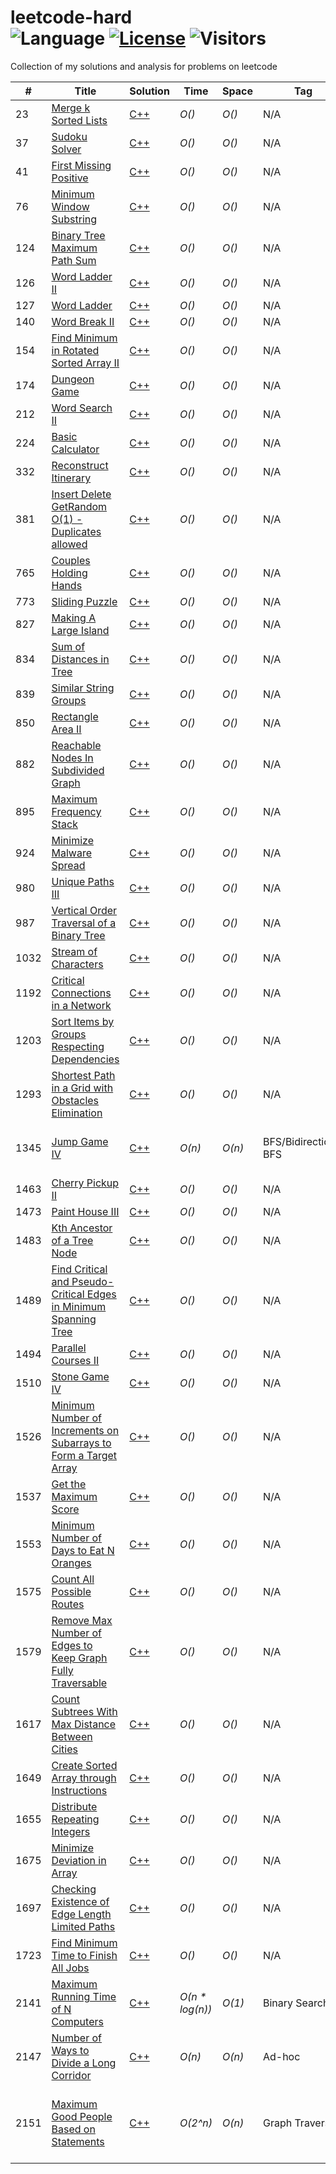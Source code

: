 # leetcode-hard</br>![Language](https://img.shields.io/badge/language-c++-orange.svg) [![License](https://img.shields.io/badge/license-MIT-blue.svg)](./LICENSE) ![Visitors](https://visitor-badge.laobi.icu/badge?page_id=biqar.leetcode.hard)
Collection of my solutions and analysis for problems on leetcode

| # | Title | Solution | Time | Space | Tag | One-Liner |
|---| ----- | -------- | ---- | ----- | --- | --- |
|23| [Merge k Sorted Lists](https://leetcode.com/problems/merge-k-sorted-lists)| [C++](#)| _O()_ | _O()_ | N/A | |
|37| [Sudoku Solver](https://leetcode.com/problems/sudoku-solver)| [C++](#) | _O()_ | _O()_ | N/A | |
|41| [First Missing Positive](https://leetcode.com/problems/first-missing-positive)| [C++](#) | _O()_ | _O()_ | N/A | |
|76| [Minimum Window Substring](https://leetcode.com/problems/minimum-window-substring)| [C++](#) | _O()_ | _O()_ | N/A | |
|124| [Binary Tree Maximum Path Sum](https://leetcode.com/problems/binary-tree-maximum-path-sum)| [C++](#) | _O()_ | _O()_ | N/A | |
|126| [Word Ladder II](https://leetcode.com/problems/word-ladder-ii)| [C++](#) | _O()_ | _O()_ | N/A | |
|127| [Word Ladder](https://leetcode.com/problems/word-ladder)| [C++](#) | _O()_ | _O()_ | N/A | |
|140| [Word Break II](https://leetcode.com/problems/word-break-ii)| [C++](#) | _O()_ | _O()_ | N/A | |
|154| [Find Minimum in Rotated Sorted Array II](https://leetcode.com/problems/find-minimum-in-rotated-sorted-array-ii)| [C++](#) | _O()_ | _O()_ | N/A | |
|174| [Dungeon Game](https://leetcode.com/problems/dungeon-game)| [C++](#) | _O()_ | _O()_ | N/A | |
|212| [Word Search II](https://leetcode.com/problems/word-search-ii)| [C++](#) | _O()_ | _O()_ | N/A | |
|224| [Basic Calculator](https://leetcode.com/problems/basic-calculator)| [C++](#) | _O()_ | _O()_ | N/A | |
|332| [Reconstruct Itinerary](https://leetcode.com/problems/reconstruct-itinerary)| [C++](#) | _O()_ | _O()_ | N/A | |
|381| [Insert Delete GetRandom O(1) - Duplicates allowed](https://leetcode.com/problems/insert-delete-getrandom-o1-duplicates-allowed)| [C++](#) | _O()_ | _O()_ | N/A | |
|765| [Couples Holding Hands](https://leetcode.com/problems/couples-holding-hands)| [C++](#) | _O()_ | _O()_ | N/A | |
|773| [Sliding Puzzle](https://leetcode.com/problems/sliding-puzzle/)| [C++](#) | _O()_ | _O()_ | N/A | |
|827| [Making A Large Island](https://leetcode.com/problems/making-a-large-island)| [C++](#) | _O()_ | _O()_ | N/A | |
|834| [Sum of Distances in Tree](https://leetcode.com/problems/sum-of-distances-in-tree)| [C++](#) | _O()_ | _O()_ | N/A | |
|839| [Similar String Groups](https://leetcode.com/problems/similar-string-groups)| [C++](#) | _O()_ | _O()_ | N/A | |
|850| [Rectangle Area II](https://leetcode.com/problems/rectangle-area-ii)| [C++](#) | _O()_ | _O()_ | N/A | |
|882| [Reachable Nodes In Subdivided Graph](https://leetcode.com/problems/reachable-nodes-in-subdivided-graph)| [C++](#) | _O()_ | _O()_ | N/A | |
|895| [Maximum Frequency Stack](https://leetcode.com/problems/maximum-frequency-stack)| [C++](#) | _O()_ | _O()_ | N/A | |
|924| [Minimize Malware Spread](https://leetcode.com/problems/minimize-malware-spread)| [C++](#) | _O()_ | _O()_ | N/A | |
|980| [Unique Paths III](https://leetcode.com/problems/unique-paths-iii)| [C++](#) | _O()_ | _O()_ | N/A | |
|987| [Vertical Order Traversal of a Binary Tree](https://leetcode.com/problems/vertical-order-traversal-of-a-binary-tree)| [C++](#) | _O()_ | _O()_ | N/A | |
|1032| [Stream of Characters](https://leetcode.com/problems/stream-of-characters)| [C++](#) | _O()_ | _O()_ | N/A | |
|1192| [Critical Connections in a Network](https://leetcode.com/problems/critical-connections-in-a-network)| [C++](#) | _O()_ | _O()_ | N/A | |
|1203| [Sort Items by Groups Respecting Dependencies](https://leetcode.com/problems/sort-items-by-groups-respecting-dependencies)| [C++](#) | _O()_ | _O()_ | N/A | |
|1293| [Shortest Path in a Grid with Obstacles Elimination](https://leetcode.com/problems/shortest-path-in-a-grid-with-obstacles-elimination)| [C++](#) | _O()_ | _O()_ | N/A | |
|1345| [Jump Game IV](https://leetcode.com/problems/jump-game-iv)| [C++](#) | _O(n)_ | _O(n)_ | BFS/Bidirectional BFS | Can you omit the recurring insertion of nodes in the queue? |
|1463| [Cherry Pickup II](https://leetcode.com/problems/cherry-pickup-ii)| [C++](#) | _O()_ | _O()_ | N/A | |
|1473| [Paint House III](https://leetcode.com/problems/paint-house-iii)| [C++](#) | _O()_ | _O()_ | N/A | |
|1483| [Kth Ancestor of a Tree Node](https://leetcode.com/problems/kth-ancestor-of-a-tree-node)| [C++](#) | _O()_ | _O()_ | N/A | |
|1489| [Find Critical and Pseudo-Critical Edges in Minimum Spanning Tree](https://leetcode.com/problems/find-critical-and-pseudo-critical-edges-in-minimum-spanning-tree)| [C++](#) | _O()_ | _O()_ | N/A | |
|1494| [Parallel Courses II](https://leetcode.com/problems/parallel-courses-ii)| [C++](#) | _O()_ | _O()_ | N/A | |
|1510| [Stone Game IV](https://leetcode.com/problems/stone-game-iv)| [C++](#) | _O()_ | _O()_ | N/A | |
|1526| [Minimum Number of Increments on Subarrays to Form a Target Array](https://leetcode.com/problems/minimum-number-of-increments-on-subarrays-to-form-a-target-array)| [C++](#) | _O()_ | _O()_ | N/A | |
|1537| [Get the Maximum Score](https://leetcode.com/problems/get-the-maximum-score)| [C++](#) | _O()_ | _O()_ | N/A | |
|1553| [Minimum Number of Days to Eat N Oranges](https://leetcode.com/problems/minimum-number-of-days-to-eat-n-oranges)| [C++](#) | _O()_ | _O()_ | N/A | |
|1575| [Count All Possible Routes](https://leetcode.com/problems/count-all-possible-routes)| [C++](#) | _O()_ | _O()_ | N/A | |
|1579| [Remove Max Number of Edges to Keep Graph Fully Traversable](https://leetcode.com/problems/remove-max-number-of-edges-to-keep-graph-fully-traversable)| [C++](#) | _O()_ | _O()_ | N/A | |
|1617| [Count Subtrees With Max Distance Between Cities](https://leetcode.com/problems/count-subtrees-with-max-distance-between-cities)| [C++](#) | _O()_ | _O()_ | N/A | |
|1649| [Create Sorted Array through Instructions](https://leetcode.com/problems/create-sorted-array-through-instructions)| [C++](#) | _O()_ | _O()_ | N/A | |
|1655| [Distribute Repeating Integers](https://leetcode.com/problems/distribute-repeating-integers)| [C++](#) | _O()_ | _O()_ | N/A | |
|1675| [Minimize Deviation in Array](https://leetcode.com/problems/minimize-deviation-in-array)| [C++](#) | _O()_ | _O()_ | N/A | |
|1697| [Checking Existence of Edge Length Limited Paths](https://leetcode.com/problems/checking-existence-of-edge-length-limited-paths)| [C++](#) | _O()_ | _O()_ | N/A | |
|1723| [Find Minimum Time to Finish All Jobs](https://leetcode.com/problems/find-minimum-time-to-finish-all-jobs)| [C++](#) | _O()_ | _O()_ | N/A | |
|2141| [Maximum Running Time of N Computers](https://leetcode.com/problems/maximum-running-time-of-n-computers/)| [C++](#) | _O(n * log(n))_ | _O(1)_ | Binary Search |  |
|2147| [Number of Ways to Divide a Long Corridor](https://leetcode.com/problems/number-of-ways-to-divide-a-long-corridor)| [C++](#) | _O(n)_ | _O(n)_ | Ad-hoc | Calculate gaps in every two-seat segments |
|2151| [Maximum Good People Based on Statements](https://leetcode.com/problems/maximum-good-people-based-on-statements)| [C++](#) | _O(2^n)_ | _O(n)_ | Graph Traversal | If we know an assignment of goodness/badness of each vertices, can we validate that? |
